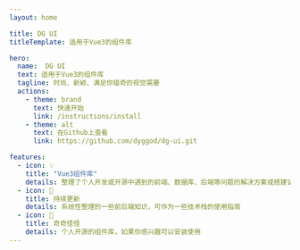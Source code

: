 ```yaml
---
layout: home

title: DG UI
titleTemplate: 适用于Vue3的组件库

hero:
  name:  DG UI
  text: 适用于Vue3的组件库
  tagline: 时尚、新颖、满足你猎奇的视觉需要
  actions:
    - theme: brand
      text: 快速开始
      link: /instructions/install
    - theme: alt
      text: 在Github上查看
      link: https://github.com/dyggod/dg-ui.git

features:
  - icon: 💡
    title: "Vue3组件库"
    details: 整理了个人开发或开源中遇到的前端、数据库、后端等问题的解决方案或搭建记录
  - icon: 🧰
    title: 持续更新
    details: 系统性整理的一些前后端知识，可作为一些技术栈的使用指南
  - icon: 🤣
    title: 奇奇怪怪
    details: 个人开源的组件库，如果你感兴趣可以安装使用
---
```

